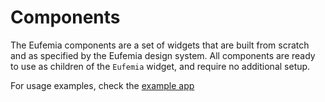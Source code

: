 # Components

The Eufemia components are a set of widgets that are built from scratch and as specified by the Eufemia design system. All components are ready to use as children of the `Eufemia` widget, and require no additional setup.

For usage examples, check the [example app](https://github.com/dnb-asa/eufemia_flutter/tree/master/example)
